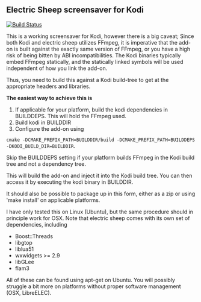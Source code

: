 ## Electric Sheep screensaver for Kodi
[![Build Status](https://travis-ci.org/notspiff/screensaver.electricsheep.svg?branch=master)](https://travis-ci.org/notspiff/screensaver.electricsheep)

This is a working screensaver for Kodi, however there is a big caveat;
Since both Kodi and electric sheep utilizes FFmpeg, it is imperative
that the add-on is built against the exactly same version of FFmpeg,
or you have a high risk of being bitten by ABI incompatibilities. 
The Kodi binaries typically embed FFmpeg statically, and the statically linked
symbols will be used independent of how you link the add-on.

Thus, you need to build this against a Kodi build-tree to get at the appropriate
headers and libraries.

**The easiest way to achieve this is**
1. If applicable for your platform, build the kodi dependencies in BUILDDEPS.
   This will hold the FFmpeg used.
2. Build kodi in BUILDDIR
3. Configure the add-on using 

  ```cmake -DCMAKE_PREFIX_PATH=BUILDDIR/build -DCMAKE_PREFIX_PATH=BUILDDEPS -DKODI_BUILD_DIR=BUILDDIR```.

Skip the BUILDDEPS setting if your platform builds FFmpeg in the Kodi build tree and not a dependency tree.

This will build the add-on and inject it into the Kodi build tree. You can then
access it by executing the kodi binary in BUILDDIR.

It should also be possible to package up in this form, either as a zip or using 'make install' on applicable platforms.

I have only tested this on Linux (Ubuntu), but the same procedure should in
principle work for OSX. Note that electric sheep comes with its own set of
dependencies, including
- Boost::Threads
- libgtop
- liblua51
- wxwidgets >= 2.9
- libGLee
- flam3

All of these can be found using apt-get on Ubuntu. You will possibly struggle
a bit more on platforms without proper software management (OSX, LibreELEC).
